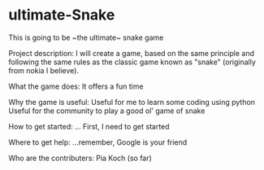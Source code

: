 # ultimate-Snake
This is going to be ~the ultimate~ snake game 

Project description:
I will create a game, based on the same principle and following the same rules as the classic game known as "snake" (originally from nokia I believe). 

What the game does:
It offers a fun time

Why the game is useful:
Useful for me to learn some coding using python
Useful for the community to play a good ol' game of snake

How to get started:
... First, I need to get started 

Where to get help:
...remember, Google is your friend

Who are the contributers:
Pia Koch (so far)


